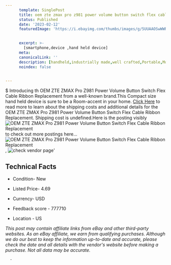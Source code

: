 ```yaml
---
      template: SinglePost
      title: oem zte zmax pro z981 power volume button switch flex cable ribbon replacement
      status: Published
      date: '2023-02-12'
      featuredImage: 'https://i.ebayimg.com/thumbs/images/g/5UUAAOSwWWRcU5hn/s-l225.jpg'
       

      excerpt: >-
        [smartphone,device ,hand held device]
      meta:
      canonicalLink: ''
      description: [handheld,industrially made,well crafted,Portable,Mobile,Compact,Convenient,Lightweight,Maneuverable,Man-portable,Miniature,Carriable,Hand-held,Light,Holdable,Transportable,Mobile device,Pocket-sized,On-the-go,Wireless,Cordless,Compact size,Convenient size, smartphone,device ,hand held device]
      noindex: false
      

---
```

$
      Introducing th OEM ZTE ZMAX Pro Z981 Power Volume Button Switch Flex Cable Ribbon Replacement from a well-known brand.This Compact size hand held device is sure to be a Room-accent in your home. [Click Here](https://www.ebay.com/itm/202583204449?hash=item2f2ae66261%3Ag%3A5UUAAOSwWWRcU5hn&mkevt=1&mkcid=1&mkrid=711-53200-19255-0&campid=%253CePNCampaignId%253E&customid=%253CreferenceId%253E&toolid=10049) to read more to learn about the shipping costs and additional details for the OEM ZTE ZMAX Pro Z981 Power Volume Button Switch Flex Cable Ribbon Replacement. Shipping cost is undefined.Here is the posting visibly ![OEM ZTE ZMAX Pro Z981 Power Volume Button Switch Flex Cable Ribbon Replacement](https://i.ebayimg.com/thumbs/images/g/5UUAAOSwWWRcU5hn/s-l225.jpg) to check out more postings here... ![OEM ZTE ZMAX Pro Z981 Power Volume Button Switch Flex Cable Ribbon Replacement](https://i.ebayimg.com/images/g/5UUAAOSwWWRcU5hn/s-l1200.jpg), ![check vendor page](https://origin-galleryplus.ebayimg.com/ws/web/202583204449_2_0_1/225x225.jpg,https://origin-galleryplus.ebayimg.com/ws/web/202583204449_3_0_1/225x225.jpg,https://origin-galleryplus.ebayimg.com/ws/web/202583204449_4_0_1/225x225.jpg,https://origin-galleryplus.ebayimg.com/ws/web/202583204449_5_0_1/225x225.jpg,https://origin-galleryplus.ebayimg.com/ws/web/202583204449_6_0_1/225x225.jpg,https://origin-galleryplus.ebayimg.com/ws/web/202583204449_7_0_1/225x225.jpg,https://origin-galleryplus.ebayimg.com/ws/web/202583204449_8_0_1/225x225.jpg,https://origin-galleryplus.ebayimg.com/ws/web/202583204449_9_0_1/225x225.jpg,https://origin-galleryplus.ebayimg.com/ws/web/202583204449_10_0_1/225x225.jpg,https://origin-galleryplus.ebayimg.com/ws/web/202583204449_11_0_1/225x225.jpg,https://origin-galleryplus.ebayimg.com/ws/web/202583204449_12_0_1/225x225.jpg)'

      

 ## Technical Facts 



     
      

 - Condition- New 


      

 - Listed Price- 4.69 


      

 - Currency- USD 


      

 - Feedback score - 777710 


      

 - Location - US 


      
      

 *_This post may contain affiliate links from eBay and other third-party websites. As an eBay affiliate, we earn from qualifying purchases. Although we do our best to keep the information up-to-date and accurate, please check the date and all details with the vendor's website before making a purchase. Not all data may be accurate._*




      -
